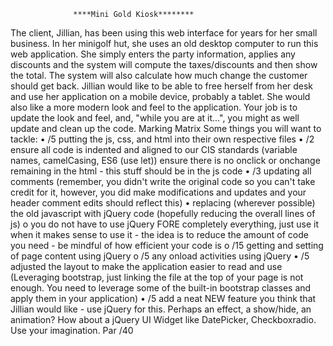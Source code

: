                   ****Mini Gold Kiosk******** 
				  
				  
 
The client, Jillian, has been using this web interface for years for her small business. In her minigolf hut, she uses an old desktop computer to run this web application. She simply enters the party information, applies any discounts and the system will compute the taxes/discounts and then show the total. The system will also calculate how much change the customer should get back. Jillian would like to be able to free herself from her desk and use her application on a mobile device, probably a tablet. She would also like a more modern look and feel to the application. 
Your job is to update the look and feel, and, "while you are at it...", you might as well update and clean up the code.
Marking Matrix
Some things you will want to tackle:
•	/5 putting the js, css, and html into their own respective files
•	/2 ensure all code is indented and aligned to our CIS standards (variable names, camelCasing, ES6 (use let)) ensure there is no onclick or onchange remaining in the html - this stuff should be in the js code
•	/3 updating all comments (remember, you didn't write the original code so you can't take credit for it, however, you did make modifications and updates and your header comment edits should reflect this)
•	replacing (wherever possible) the old javascript with jQuery code (hopefully reducing the overall lines of js)
o	you do not have to use jQuery FORE completely everything, just use it when it makes sense to use it  - the idea is to reduce the amount of code you need - be mindful of how efficient your code is
o	/15 getting and setting of page content using jQuery
o	/5 any onload activities using jQuery
•	/5 adjusted the layout to make the application easier to read and use (Leveraging bootstrap, just linking the file at the top of your page is not enough. You need to leverage some of the built-in bootstrap classes and apply them in your application)
•	/5 add a neat NEW feature you think that Jillian would like - use jQuery for this. Perhaps an effect, a show/hide, an animation? How about a jQuery UI Widget like DatePicker, Checkboxradio.  Use your imagination. 
Par /40

